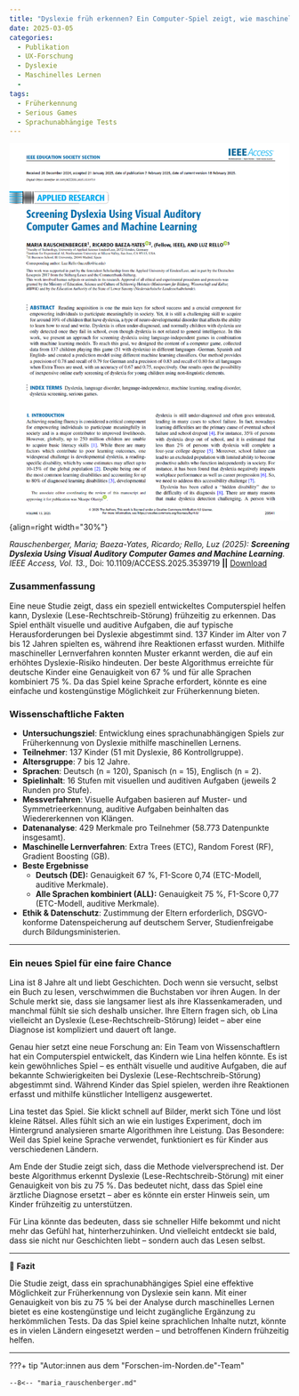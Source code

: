 ```yaml
---
title: "Dyslexie früh erkennen? Ein Computer-Spiel zeigt, wie maschinelles Lernen helfen kann"
date: 2025-03-05
categories:
  - Publikation
  - UX-Forschung
  - Dyslexie
  - Maschinelles Lernen
  - 
tags:
  - Früherkennung
  - Serious Games
  - Sprachunabhängige Tests
---
```


![Dyslexia](assets/2025-03-05-article-Dyslexia.png){align=right width="30%"}

*Rauschenberger, Maria; Baeza-Yates, Ricardo; Rello, Luz (2025): **Screening Dyslexia Using Visual Auditory Computer Games and Machine Learning**. IEEE Access, Vol. 13.*, Doi: 10.1109/ACCESS.2025.3539719 **||** [Download](https://doi.org/10.1109/ACCESS.2025.3539719)

### Zusammenfassung  

Eine neue Studie zeigt, dass ein speziell entwickeltes Computerspiel helfen kann, Dyslexie (Lese-Rechtschreib-Störung) frühzeitig zu erkennen. Das Spiel enthält visuelle und auditive Aufgaben, die auf typische Herausforderungen bei Dyslexie abgestimmt sind. 137 Kinder im Alter von 7 bis 12 Jahren spielten es, während ihre Reaktionen erfasst wurden. Mithilfe maschineller Lernverfahren konnten Muster erkannt werden, die auf ein erhöhtes Dyslexie-Risiko hindeuten. Der beste Algorithmus erreichte für deutsche Kinder eine Genauigkeit von 67 % und für alle Sprachen kombiniert 75 %. Da das Spiel keine Sprache erfordert, könnte es eine einfache und kostengünstige Möglichkeit zur Früherkennung bieten.  

<!-- more -->

### Wissenschaftliche Fakten  

- **Untersuchungsziel**: Entwicklung eines sprachunabhängigen Spiels zur Früherkennung von Dyslexie mithilfe maschinellen Lernens.  
- **Teilnehmer**: 137 Kinder (51 mit Dyslexie, 86 Kontrollgruppe).  
- **Altersgruppe**: 7 bis 12 Jahre.  
- **Sprachen**: Deutsch (n = 120), Spanisch (n = 15), Englisch (n = 2).  
- **Spielinhalt**: 16 Stufen mit visuellen und auditiven Aufgaben (jeweils 2 Runden pro Stufe).  
- **Messverfahren**: Visuelle Aufgaben basieren auf Muster- und Symmetrieerkennung, auditive Aufgaben beinhalten das Wiedererkennen von Klängen.  
- **Datenanalyse**: 429 Merkmale pro Teilnehmer (58.773 Datenpunkte insgesamt).  
- **Maschinelle Lernverfahren**: Extra Trees (ETC), Random Forest (RF), Gradient Boosting (GB).  
- **Beste Ergebnisse**
    - **Deutsch (DE):** Genauigkeit 67 %, F1-Score 0,74 (ETC-Modell, auditive Merkmale).  
    - **Alle Sprachen kombiniert (ALL):** Genauigkeit 75 %, F1-Score 0,77 (ETC-Modell, auditive Merkmale).  
- **Ethik & Datenschutz**: Zustimmung der Eltern erforderlich, DSGVO-konforme Datenspeicherung auf deutschem Server, Studienfreigabe durch Bildungsministerien.  

---

### **Ein neues Spiel für eine faire Chance**  

Lina ist 8 Jahre alt und liebt Geschichten. Doch wenn sie versucht, selbst ein Buch zu lesen, verschwimmen die Buchstaben vor ihren Augen. In der Schule merkt sie, dass sie langsamer liest als ihre Klassenkameraden, und manchmal fühlt sie sich deshalb unsicher. Ihre Eltern fragen sich, ob Lina vielleicht an Dyslexie (Lese-Rechtschreib-Störung) leidet – aber eine Diagnose ist kompliziert und dauert oft lange.  

Genau hier setzt eine neue Forschung an: Ein Team von Wissenschaftlern hat ein Computerspiel entwickelt, das Kindern wie Lina helfen könnte. Es ist kein gewöhnliches Spiel – es enthält visuelle und auditive Aufgaben, die auf bekannte Schwierigkeiten bei Dyslexie (Lese-Rechtschreib-Störung) abgestimmt sind. Während Kinder das Spiel spielen, werden ihre Reaktionen erfasst und mithilfe künstlicher Intelligenz ausgewertet.  

Lina testet das Spiel. Sie klickt schnell auf Bilder, merkt sich Töne und löst kleine Rätsel. Alles fühlt sich an wie ein lustiges Experiment, doch im Hintergrund analysieren smarte Algorithmen ihre Leistung. Das Besondere: Weil das Spiel keine Sprache verwendet, funktioniert es für Kinder aus verschiedenen Ländern.  

Am Ende der Studie zeigt sich, dass die Methode vielversprechend ist. Der beste Algorithmus erkennt Dyslexie (Lese-Rechtschreib-Störung) mit einer Genauigkeit von bis zu 75 %. Das bedeutet nicht, dass das Spiel eine ärztliche Diagnose ersetzt – aber es könnte ein erster Hinweis sein, um Kinder frühzeitig zu unterstützen.  

Für Lina könnte das bedeuten, dass sie schneller Hilfe bekommt und nicht mehr das Gefühl hat, hinterherzuhinken. Und vielleicht entdeckt sie bald, dass sie nicht nur Geschichten liebt – sondern auch das Lesen selbst.  

---

🎯 **Fazit**  

Die Studie zeigt, dass ein sprachunabhängiges Spiel eine effektive Möglichkeit zur Früherkennung von Dyslexie sein kann. Mit einer Genauigkeit von bis zu 75 % bei der Analyse durch maschinelles Lernen bietet es eine kostengünstige und leicht zugängliche Ergänzung zu herkömmlichen Tests. Da das Spiel keine sprachlichen Inhalte nutzt, könnte es in vielen Ländern eingesetzt werden – und betroffenen Kindern frühzeitig helfen.  

---

???+ tip "Autor:innen aus dem "Forschen-im-Norden.de"-Team"

    --8<-- "maria_rauschenberger.md"

